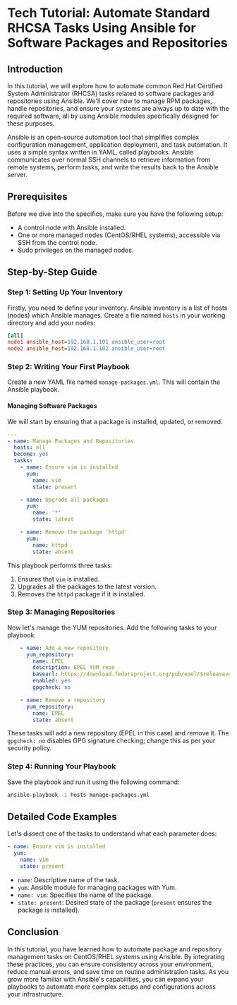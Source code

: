 # Tech Tutorial: Automate Standard RHCSA Tasks Using Ansible for Software Packages and Repositories

## Introduction

In this tutorial, we will explore how to automate common Red Hat Certified System Administrator (RHCSA) tasks related to software packages and repositories using Ansible. We'll cover how to manage RPM packages, handle repositories, and ensure your systems are always up to date with the required software, all by using Ansible modules specifically designed for these purposes.

Ansible is an open-source automation tool that simplifies complex configuration management, application deployment, and task automation. It uses a simple syntax written in YAML, called playbooks. Ansible communicates over normal SSH channels to retrieve information from remote systems, perform tasks, and write the results back to the Ansible server.

## Prerequisites

Before we dive into the specifics, make sure you have the following setup:
- A control node with Ansible installed.
- One or more managed nodes (CentOS/RHEL systems), accessible via SSH from the control node.
- Sudo privileges on the managed nodes.

## Step-by-Step Guide

### Step 1: Setting Up Your Inventory

Firstly, you need to define your inventory. Ansible inventory is a list of hosts (nodes) which Ansible manages. Create a file named `hosts` in your working directory and add your nodes:

```ini
[all]
node1 ansible_host=192.168.1.101 ansible_user=root
node2 ansible_host=192.168.1.102 ansible_user=root
```

### Step 2: Writing Your First Playbook

Create a new YAML file named `manage-packages.yml`. This will contain the Ansible playbook.

#### Managing Software Packages

We will start by ensuring that a package is installed, updated, or removed.

```yaml
---
- name: Manage Packages and Repositories
  hosts: all
  become: yes
  tasks:
    - name: Ensure vim is installed
      yum:
        name: vim
        state: present

    - name: Upgrade all packages
      yum:
        name: '*'
        state: latest

    - name: Remove the package 'httpd'
      yum:
        name: httpd
        state: absent
```

This playbook performs three tasks:
1. Ensures that `vim` is installed.
2. Upgrades all the packages to the latest version.
3. Removes the `httpd` package if it is installed.

### Step 3: Managing Repositories

Now let's manage the YUM repositories. Add the following tasks to your playbook:

```yaml
    - name: Add a new repository
      yum_repository:
        name: EPEL
        description: EPEL YUM repo
        baseurl: https://download.fedoraproject.org/pub/epel/$releasever/$basearch/
        enabled: yes
        gpgcheck: no

    - name: Remove a repository
      yum_repository:
        name: EPEL
        state: absent
```

These tasks will add a new repository (EPEL in this case) and remove it. The `gpgcheck: no` disables GPG signature checking; change this as per your security policy.

### Step 4: Running Your Playbook

Save the playbook and run it using the following command:

```bash
ansible-playbook -i hosts manage-packages.yml
```

## Detailed Code Examples

Let's dissect one of the tasks to understand what each parameter does:

```yaml
- name: Ensure vim is installed
  yum:
    name: vim
    state: present
```

- `name`: Descriptive name of the task.
- `yum`: Ansible module for managing packages with Yum.
- `name: vim`: Specifies the name of the package.
- `state: present`: Desired state of the package (`present` ensures the package is installed).

## Conclusion

In this tutorial, you have learned how to automate package and repository management tasks on CentOS/RHEL systems using Ansible. By integrating these practices, you can ensure consistency across your environment, reduce manual errors, and save time on routine administration tasks. As you grow more familiar with Ansible's capabilities, you can expand your playbooks to automate more complex setups and configurations across your infrastructure.